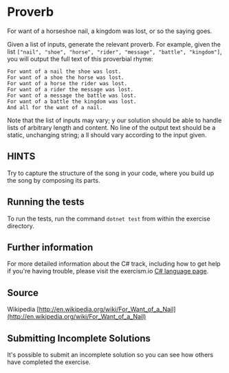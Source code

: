 # Proverb

For want of a horseshoe nail, a kingdom was lost, or so the saying goes.

Given a list of inputs, generate the relevant proverb. 
For example, given the list 
`["nail", "shoe", "horse", "rider", "message", "battle", "kingdom"]`, 
you will output the full text of this proverbial rhyme:

```text
For want of a nail the shoe was lost.
For want of a shoe the horse was lost.
For want of a horse the rider was lost.
For want of a rider the message was lost.
For want of a message the battle was lost.
For want of a battle the kingdom was lost.
And all for the want of a nail.
```

Note that the list of inputs may vary; y
our solution should be able to handle lists of arbitrary length and content. 
No line of the output text should be a static, unchanging string; a
ll should vary according to the input given.

## HINTS

Try to capture the structure of the song in your code, 
where you build up the song by composing its parts.

## Running the tests

To run the tests, run the command `dotnet test` from within the exercise directory.

## Further information

For more detailed information about the C# track, including how to get help if
you're having trouble, please visit the exercism.io [C# language page](http://exercism.io/languages/csharp/resources).

## Source

Wikipedia [http://en.wikipedia.org/wiki/For_Want_of_a_Nail](http://en.wikipedia.org/wiki/For_Want_of_a_Nail)

## Submitting Incomplete Solutions
It's possible to submit an incomplete solution so you can see how others have completed the exercise.
